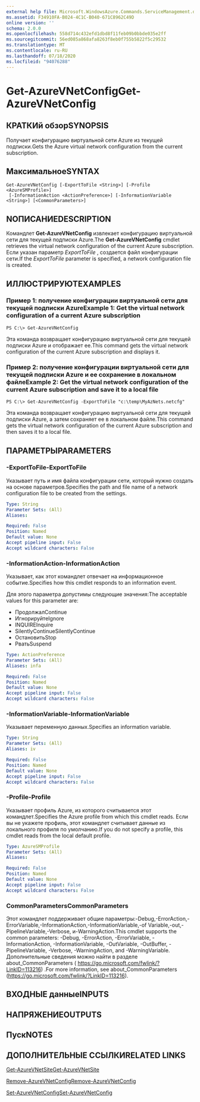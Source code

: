```yaml
---
external help file: Microsoft.WindowsAzure.Commands.ServiceManagement.dll-Help.xml
ms.assetid: F34910FA-B024-4C1C-B040-671C8962C49D
online version: ''
schema: 2.0.0
ms.openlocfilehash: 558d714c432efd1dbd8f11feb09b0bbde035e2ff
ms.sourcegitcommit: 56ed085a868afa8263f8eb0f755b5822f5c29532
ms.translationtype: MT
ms.contentlocale: ru-RU
ms.lasthandoff: 07/18/2020
ms.locfileid: "94076288"
---
```

# <span data-ttu-id="6f0dd-101">Get-AzureVNetConfig</span><span class="sxs-lookup"><span data-stu-id="6f0dd-101">Get-AzureVNetConfig</span></span>

## <span data-ttu-id="6f0dd-102">КРАТКИй обзор</span><span class="sxs-lookup"><span data-stu-id="6f0dd-102">SYNOPSIS</span></span>
<span data-ttu-id="6f0dd-103">Получает конфигурацию виртуальной сети Azure из текущей подписки.</span><span class="sxs-lookup"><span data-stu-id="6f0dd-103">Gets the Azure virtual network configuration from the current subscription.</span></span>

## <span data-ttu-id="6f0dd-104">Максимальное</span><span class="sxs-lookup"><span data-stu-id="6f0dd-104">SYNTAX</span></span>

```
Get-AzureVNetConfig [-ExportToFile <String>] [-Profile <AzureSMProfile>]
 [-InformationAction <ActionPreference>] [-InformationVariable <String>] [<CommonParameters>]
```

## <span data-ttu-id="6f0dd-105">NОПИСАНИЕ</span><span class="sxs-lookup"><span data-stu-id="6f0dd-105">DESCRIPTION</span></span>
<span data-ttu-id="6f0dd-106">Командлет **Get-AzureVNetConfig** извлекает конфигурацию виртуальной сети для текущей подписки Azure.</span><span class="sxs-lookup"><span data-stu-id="6f0dd-106">The **Get-AzureVNetConfig** cmdlet retrieves the virtual network configuration of the current Azure subscription.</span></span>
<span data-ttu-id="6f0dd-107">Если указан параметр *ExportToFile* , создается файл конфигурации сети.</span><span class="sxs-lookup"><span data-stu-id="6f0dd-107">If the *ExportToFile* parameter is specified, a network configuration file is created.</span></span>

## <span data-ttu-id="6f0dd-108">ИЛЛЮСТРИРУЮТ</span><span class="sxs-lookup"><span data-stu-id="6f0dd-108">EXAMPLES</span></span>

### <span data-ttu-id="6f0dd-109">Пример 1: получение конфигурации виртуальной сети для текущей подписки Azure</span><span class="sxs-lookup"><span data-stu-id="6f0dd-109">Example 1: Get the virtual network configuration of a current Azure subscription</span></span>
```
PS C:\> Get-AzureVNetConfig
```

<span data-ttu-id="6f0dd-110">Эта команда возвращает конфигурацию виртуальной сети для текущей подписки Azure и отображает ее.</span><span class="sxs-lookup"><span data-stu-id="6f0dd-110">This command gets the virtual network configuration of the current Azure subscription and displays it.</span></span>

### <span data-ttu-id="6f0dd-111">Пример 2: получение конфигурации виртуальной сети для текущей подписки Azure и ее сохранение в локальном файле</span><span class="sxs-lookup"><span data-stu-id="6f0dd-111">Example 2: Get the virtual network configuration of the current Azure subscription and save it to a local file</span></span>
```
PS C:\> Get-AzureVNetConfig -ExportToFile "c:\temp\MyAzNets.netcfg"
```

<span data-ttu-id="6f0dd-112">Эта команда возвращает конфигурацию виртуальной сети для текущей подписки Azure, а затем сохраняет ее в локальном файле.</span><span class="sxs-lookup"><span data-stu-id="6f0dd-112">This command gets the virtual network configuration of the current Azure subscription and then saves it to a local file.</span></span>

## <span data-ttu-id="6f0dd-113">ПАРАМЕТРЫ</span><span class="sxs-lookup"><span data-stu-id="6f0dd-113">PARAMETERS</span></span>

### <span data-ttu-id="6f0dd-114">-ExportToFile</span><span class="sxs-lookup"><span data-stu-id="6f0dd-114">-ExportToFile</span></span>
<span data-ttu-id="6f0dd-115">Указывает путь и имя файла конфигурации сети, который нужно создать на основе параметров.</span><span class="sxs-lookup"><span data-stu-id="6f0dd-115">Specifies the path and file name of a network configuration file to be created from the settings.</span></span>

```yaml
Type: String
Parameter Sets: (All)
Aliases: 

Required: False
Position: Named
Default value: None
Accept pipeline input: False
Accept wildcard characters: False
```

### <span data-ttu-id="6f0dd-116">-InformationAction</span><span class="sxs-lookup"><span data-stu-id="6f0dd-116">-InformationAction</span></span>
<span data-ttu-id="6f0dd-117">Указывает, как этот командлет отвечает на информационное событие.</span><span class="sxs-lookup"><span data-stu-id="6f0dd-117">Specifies how this cmdlet responds to an information event.</span></span>

<span data-ttu-id="6f0dd-118">Для этого параметра допустимы следующие значения:</span><span class="sxs-lookup"><span data-stu-id="6f0dd-118">The acceptable values for this parameter are:</span></span>

- <span data-ttu-id="6f0dd-119">Продолжал</span><span class="sxs-lookup"><span data-stu-id="6f0dd-119">Continue</span></span>
- <span data-ttu-id="6f0dd-120">Игнорируйте</span><span class="sxs-lookup"><span data-stu-id="6f0dd-120">Ignore</span></span>
- <span data-ttu-id="6f0dd-121">INQUIRE</span><span class="sxs-lookup"><span data-stu-id="6f0dd-121">Inquire</span></span>
- <span data-ttu-id="6f0dd-122">SilentlyContinue</span><span class="sxs-lookup"><span data-stu-id="6f0dd-122">SilentlyContinue</span></span>
- <span data-ttu-id="6f0dd-123">Остановить</span><span class="sxs-lookup"><span data-stu-id="6f0dd-123">Stop</span></span>
- <span data-ttu-id="6f0dd-124">Рвать</span><span class="sxs-lookup"><span data-stu-id="6f0dd-124">Suspend</span></span>

```yaml
Type: ActionPreference
Parameter Sets: (All)
Aliases: infa

Required: False
Position: Named
Default value: None
Accept pipeline input: False
Accept wildcard characters: False
```

### <span data-ttu-id="6f0dd-125">-InformationVariable</span><span class="sxs-lookup"><span data-stu-id="6f0dd-125">-InformationVariable</span></span>
<span data-ttu-id="6f0dd-126">Указывает переменную данных.</span><span class="sxs-lookup"><span data-stu-id="6f0dd-126">Specifies an information variable.</span></span>

```yaml
Type: String
Parameter Sets: (All)
Aliases: iv

Required: False
Position: Named
Default value: None
Accept pipeline input: False
Accept wildcard characters: False
```

### <span data-ttu-id="6f0dd-127">-Profile</span><span class="sxs-lookup"><span data-stu-id="6f0dd-127">-Profile</span></span>
<span data-ttu-id="6f0dd-128">Указывает профиль Azure, из которого считывается этот командлет.</span><span class="sxs-lookup"><span data-stu-id="6f0dd-128">Specifies the Azure profile from which this cmdlet reads.</span></span>
<span data-ttu-id="6f0dd-129">Если вы не укажете профиль, этот командлет считывает данные из локального профиля по умолчанию.</span><span class="sxs-lookup"><span data-stu-id="6f0dd-129">If you do not specify a profile, this cmdlet reads from the local default profile.</span></span>

```yaml
Type: AzureSMProfile
Parameter Sets: (All)
Aliases: 

Required: False
Position: Named
Default value: None
Accept pipeline input: False
Accept wildcard characters: False
```

### <span data-ttu-id="6f0dd-130">CommonParameters</span><span class="sxs-lookup"><span data-stu-id="6f0dd-130">CommonParameters</span></span>
<span data-ttu-id="6f0dd-131">Этот командлет поддерживает общие параметры:-Debug,-ErrorAction,-ErrorVariable,-InformationAction,-InformationVariable,-of Variable,-out,-PipelineVariable,-Verbose, и-WarningAction.</span><span class="sxs-lookup"><span data-stu-id="6f0dd-131">This cmdlet supports the common parameters: -Debug, -ErrorAction, -ErrorVariable, -InformationAction, -InformationVariable, -OutVariable, -OutBuffer, -PipelineVariable, -Verbose, -WarningAction, and -WarningVariable.</span></span> <span data-ttu-id="6f0dd-132">Дополнительные сведения можно найти в разделе about_CommonParameters ( https://go.microsoft.com/fwlink/?LinkID=113216) .</span><span class="sxs-lookup"><span data-stu-id="6f0dd-132">For more information, see about_CommonParameters (https://go.microsoft.com/fwlink/?LinkID=113216).</span></span>

## <span data-ttu-id="6f0dd-133">ВХОДНЫЕ данные</span><span class="sxs-lookup"><span data-stu-id="6f0dd-133">INPUTS</span></span>

## <span data-ttu-id="6f0dd-134">НАПРЯЖЕНИЕ</span><span class="sxs-lookup"><span data-stu-id="6f0dd-134">OUTPUTS</span></span>

## <span data-ttu-id="6f0dd-135">Пуск</span><span class="sxs-lookup"><span data-stu-id="6f0dd-135">NOTES</span></span>

## <span data-ttu-id="6f0dd-136">ДОПОЛНИТЕЛЬНЫЕ ССЫЛКИ</span><span class="sxs-lookup"><span data-stu-id="6f0dd-136">RELATED LINKS</span></span>

[<span data-ttu-id="6f0dd-137">Get-AzureVNetSite</span><span class="sxs-lookup"><span data-stu-id="6f0dd-137">Get-AzureVNetSite</span></span>](./Get-AzureVNetSite.md)

[<span data-ttu-id="6f0dd-138">Remove-AzureVNetConfig</span><span class="sxs-lookup"><span data-stu-id="6f0dd-138">Remove-AzureVNetConfig</span></span>](./Remove-AzureVNetConfig.md)

[<span data-ttu-id="6f0dd-139">Set-AzureVNetConfig</span><span class="sxs-lookup"><span data-stu-id="6f0dd-139">Set-AzureVNetConfig</span></span>](./Set-AzureVNetConfig.md)



